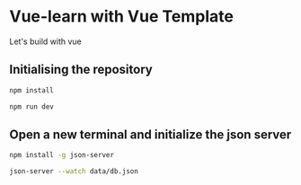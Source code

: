 # Vue-learn with Vue Template
Let's build with vue

## Initialising the repository
```bash
npm install
```

```bash
npm run dev
```

## Open a new terminal and initialize the json server
```bash
npm install -g json-server
```

```bash
json-server --watch data/db.json
```
